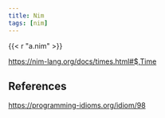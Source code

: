 ```yaml
---
title: Nim
tags: [nim]
---
```


{{< r "a.nim" >}}

<https://nim-lang.org/docs/times.html#$,Time>

## References

<https://programming-idioms.org/idiom/98>
